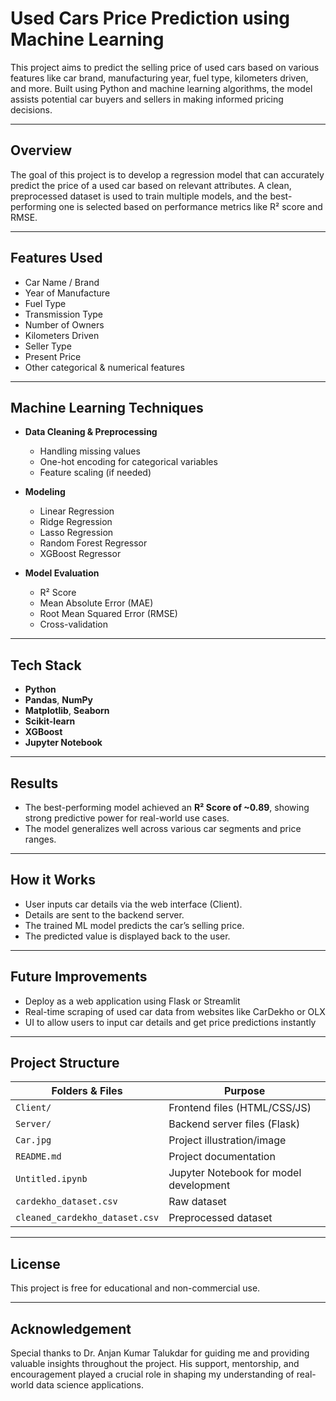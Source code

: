 # Used Cars Price Prediction using Machine Learning

This project aims to predict the selling price of used cars based on various features like car brand, manufacturing year, fuel type, kilometers driven, and more. Built using Python and machine learning algorithms, the model assists potential car buyers and sellers in making informed pricing decisions.

---

## Overview

The goal of this project is to develop a regression model that can accurately predict the price of a used car based on relevant attributes. A clean, preprocessed dataset is used to train multiple models, and the best-performing one is selected based on performance metrics like R² score and RMSE.

---

## Features Used

- Car Name / Brand  
- Year of Manufacture  
- Fuel Type  
- Transmission Type  
- Number of Owners  
- Kilometers Driven  
- Seller Type  
- Present Price  
- Other categorical & numerical features  

---

## Machine Learning Techniques

- **Data Cleaning & Preprocessing**
  - Handling missing values
  - One-hot encoding for categorical variables
  - Feature scaling (if needed)

- **Modeling**
  - Linear Regression
  - Ridge Regression
  - Lasso Regression
  - Random Forest Regressor
  - XGBoost Regressor

- **Model Evaluation**
  - R² Score
  - Mean Absolute Error (MAE)
  - Root Mean Squared Error (RMSE)
  - Cross-validation

---

## Tech Stack

- **Python**
- **Pandas**, **NumPy**
- **Matplotlib**, **Seaborn**
- **Scikit-learn**
- **XGBoost**
- **Jupyter Notebook**

---

## Results

- The best-performing model achieved an **R² Score of ~0.89**, showing strong predictive power for real-world use cases.
- The model generalizes well across various car segments and price ranges.

---

## How it Works

- User inputs car details via the web interface (Client).
- Details are sent to the backend server.
- The trained ML model predicts the car’s selling price.
- The predicted value is displayed back to the user.

---

## Future Improvements

- Deploy as a web application using Flask or Streamlit
- Real-time scraping of used car data from websites like CarDekho or OLX
- UI to allow users to input car details and get price predictions instantly

---

## Project Structure


| Folders & Files        | Purpose                          |
|-------------|----------------------------------|
| `Client/`    | Frontend files (HTML/CSS/JS)          |
| `Server/`| Backend server files (Flask)    |
| `Car.jpg`| Project illustration/image |
| `README.md`  | Project documentation |
| `Untitled.ipynb`       | Jupyter Notebook for model development  |
| `cardekho_dataset.csv`     | Raw dataset  |
| `cleaned_cardekho_dataset.csv`    | Preprocessed dataset  |

---

## License

This project is free for educational and non-commercial use.

---

## Acknowledgement

Special thanks to Dr. Anjan Kumar Talukdar for guiding me and providing valuable insights throughout the project. His support, mentorship, and encouragement played a crucial role in shaping my understanding of real-world data science applications.

 

